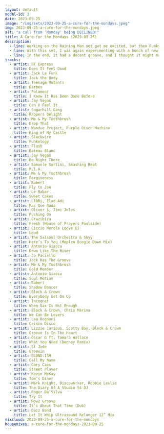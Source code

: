 ```yaml
---
layout: default
modal-id: 3
date: 2023-09-25
image: "/img/sets/2023-09-25-a-cure-for-the-mondays.jpeg"
img: 2023-09-25-a-cure-for-the-mondays.jpeg
alt: "a call from 'Monday' being DECLINED!"
title: A Cure for the Mondays (2023-09-25)
description:
  - line: Working on the Raining Man set got me excited, but then Funky Friday Disco really pushed me over.
  - line: With this set, I was again experimenting with a bunch of new tracks.
  - line: In the end, it had a decent groove, and I thought it might make a good tool for dispelling that Monday feeling.
tracks:
  - artist: BT Express
    title: Does It Feel Good
  - artist: Jack Le Funk
    title: Jack the Body
  - artist: Teenage Mutants
    title: Barbes
  - artist: Folamour
    title: I Know It Has Been Done Before
  - artist: Jay Vegas
    title: Can U Feel It
  - artist: Sugarhill Gang
    title: Rappers Delight
  - artist: Me & My Toothbrush
    title: Drop That
  - artist: Wamdue Project, Purple Disco Machine
    title: King of My Castle
  - artist: Slackwire
    title: Funkology
  - artist: Flush
    title: Bateau Blanc
  - artist: Jay Vegas
    title: Be Right There
  - artist: Samuele Sartini, Smashing Beat
    title: M.I.A.
  - artist: Me & My Toothbrush
    title: Forgiveness
  - artist: Babert
    title: Fly to Joe
  - artist: Le Babar
    title: Sweet Cakes
  - artist: LIORi, Elad Adi
    title: Mas Que Nada
  - artist: Oliver $, Jimi Jules
    title: Pushing On
  - artist: Crazibiza
    title: Fresh (House of Prayers Poolside)
  - artist: Ciccio Merola Loove DJ
    title: Loud
  - artist: The Salsoul Orchestra & Skyy
    title: Here’s To You (Moplen Boogie Down Mix)
  - artist: Antonio Giacca
    title: Down Like The River
  - artist: Jo Paciello
    title: Jack Has The Groove
  - artist: Me & My Toothbrush
    title: Gold Member
  - artist: Antonio Giacca
    title: Soul Motion
  - artist: Babert
    title: Shadow Dancer
  - artist: Block & Crown
    title: Everybody Get On Up
  - artist: Incognet
    title: When Sax Is Not Enough
  - artist: Block & Crown, Chris Marina
    title: We Can Be Lovers
  - artist: Lea Rognoni
    title: Crisco Disco
  - artist: Lizzie Curious, Scotty Boy, Block & Crown
    title: Groove Is In The Heart
  - artist: Oscar G ft. Tamara Wallace
    title: What You Need (Denney Remix)
  - artist: St Jude
    title: Groovin
  - artist: BLOND:ISH
    title: Call My Name
  - artist: Gary Caos
    title: Street Player
  - artist: Kevin McKay
    title: Tom’s Diner
  - artist: Mark Knight, Discoworker, Robbie Leslie
    title: The Diary Of A Studio 54 DJ
  - artist: Roger Da’Silva
    title: Try It
  - artist: How2 Groove
    title: It’s About That Time (Dub)
  - artist: Dazz Band
    title: Let It Whip Ultrasound Relonger 12” Mix
mixcloud: 2023-09-25-a-cure-for-the-mondays
housemixes: a-cure-for-the-mondays-2023-09-25
---
```

